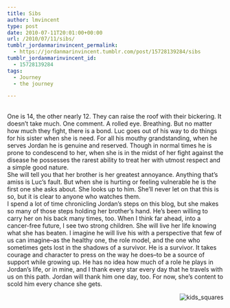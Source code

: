 ```yaml
---
title: Sibs
author: lmvincent
type: post
date: 2010-07-11T20:01:00+00:00
url: /2010/07/11/sibs/
tumblr_jordanmarinvincent_permalink:
  - https://jordanmarinvincent.tumblr.com/post/15728139284/sibs
tumblr_jordanmarinvincent_id:
  - 15728139284
tags:
  - Journey
  - the journey

---
```

<a href="https://www.flickr.com/photos/larryvincent/4784426844/" title="photo sharing" target="_blank" rel="noopener"><img style="float:left;margin-right:10px;" src="https://farm5.static.flickr.com/4140/4784426844_997b2b42bc_m.jpg" alt="" /></a>  
One is 14, the other nearly 12. They can raise the roof with their bickering. It doesn&rsquo;t take much. One comment. A rolled eye. Breathing. But no matter how much they fight, there is a bond. Luc goes out of his way to do things for his sister when she is need. For all his mouthy grandstanding, when he serves Jordan he is genuine and reserved. Though in normal times he is prone to condescend to her, when she is in the midst of her fight against the disease he possesses the rarest ability to treat her with utmost respect and a simple good nature.  
She will tell you that her brother is her greatest annoyance. Anything that&rsquo;s amiss is Luc&rsquo;s fault. But when she is hurting or feeling vulnerable he is the first one she asks about. She looks up to him. She&rsquo;ll never let on that this is so, but it is clear to anyone who watches them.  
I spend a lot of time chronicling Jordan&rsquo;s steps on this blog, but she makes so many of those steps holding her brother&rsquo;s hand. He&rsquo;s been willing to carry her on his back many times, too. When I think far ahead, into a cancer-free future, I see two strong children. She will live her life knowing what she has beaten. I imagine he will live his with a perspective that few of us can imagine&ndash;as the healthy one, the role model, and the one who sometimes gets lost in the shadows of a survivor. He is a survivor. It takes courage and character to press on the way he does&ndash;to be a source of support while growing up. He has no idea how much of a role he plays in Jordan&rsquo;s life, or in mine, and I thank every star every day that he travels with us on this path. Jordan will thank him one day, too. For now, she&rsquo;s content to scold him every chance she gets.

<a class="lightview" rel="lightbox noopener" title="kids_squares" href="https://farm5.static.flickr.com/4106/5068828556_18b737a2d5.jpg" target="_blank"><img class="alignright" style="float:right;" src="https://farm5.static.flickr.com/4106/5068828556_18b737a2d5_m.jpg" alt="kids_squares" /></a>

<div class="blogger-post-footer">
  <img loading="lazy" width="1" height="1" src="https://blogger.googleusercontent.com/tracker/9039099668816362935-3383856584117694020?l=jordansjourney2.blogspot.com" alt="" />
</div>